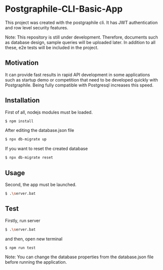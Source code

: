 # Postgraphile-CLI-Basic-App
This project was created with the postgraphile cli. It has JWT authentication and row level security features.

Note: This repository is still under development. Therefore, documents such as database design, sample queries will be uploaded later.
In addition to all these, e2e tests will be included in the project.

## Motivation
It can provide fast results in rapid API development in some applications such as startup demo or competition that need to be developed quickly with Postgraphile. Being fully compatible with Postgresql increases this speed.

## Installation
First of all, nodejs modules must be loaded.
```bash
$ npm install
```
After editing the database.json file
```bash
$ npx db-migrate up
```

If you want to reset the created database
```bash
$ npx db-migrate reset
```

## Usage
Second, the app must be launched.

```bash
$ .\server.bat
```

## Test

Firstly, run server 
```bash
$ .\server.bat
```
and then, open new terminal

```bash
$ npm run test
```

Note: You can change the database properties from the database.json file before running the application.

